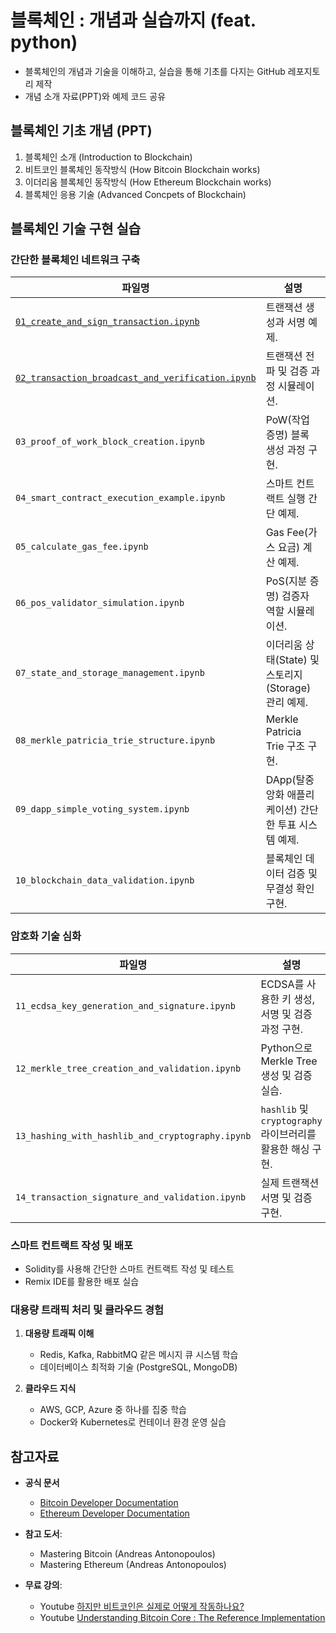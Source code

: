 # 블록체인 : 개념과 실습까지 (feat. python)

- 블록체인의 개념과 기술을 이해하고, 실습을 통해 기초를 다지는 GitHub 레포지토리 제작
- 개념 소개 자료(PPT)와 예제 코드 공유

## 블록체인 기초 개념 (PPT)
1. 블록체인 소개 (Introduction to Blockchain)
1. 비트코인 블록체인 동작방식 (How Bitcoin Blockchain works)
1. 이더리움 블록체인 동작방식 (How Ethereum Blockchain works)
1. 블록체인 응용 기술 (Advanced Concpets of Blockchain)

## 블록체인 기술 구현 실습
### 간단한 블록체인 네트워크 구축
   | **파일명**                                    | **설명**                                              |
   |----------------------------------------------|-------------------------------------------------------|
   | [`01_create_and_sign_transaction.ipynb`](examples/01_create_and_sign_transaction.ipynb)           | 트랜잭션 생성과 서명 예제.                             |
   | [`02_transaction_broadcast_and_verification.ipynb`](examples/02_transaction_broadcast_and_verification.ipynb)| 트랜잭션 전파 및 검증 과정 시뮬레이션.                 |
   | `03_proof_of_work_block_creation.ipynb`          | PoW(작업 증명) 블록 생성 과정 구현.                   |
   | `04_smart_contract_execution_example.ipynb`      | 스마트 컨트랙트 실행 간단 예제.                        |
   | `05_calculate_gas_fee.ipynb`                     | Gas Fee(가스 요금) 계산 예제.                         |
   | `06_pos_validator_simulation.ipynb`              | PoS(지분 증명) 검증자 역할 시뮬레이션.                 |
   | `07_state_and_storage_management.ipynb`          | 이더리움 상태(State) 및 스토리지(Storage) 관리 예제.   |
   | `08_merkle_patricia_trie_structure.ipynb`        | Merkle Patricia Trie 구조 구현.                       |
   | `09_dapp_simple_voting_system.ipynb`             | DApp(탈중앙화 애플리케이션) 간단한 투표 시스템 예제.   |
   | `10_blockchain_data_validation.ipynb`            | 블록체인 데이터 검증 및 무결성 확인 구현.              |

### 암호화 기술 심화
   | **파일명**                                      | **설명**                                                  |
   |-------------------------------------------------|----------------------------------------------------------|
   | `11_ecdsa_key_generation_and_signature.ipynb`      | ECDSA를 사용한 키 생성, 서명 및 검증 과정 구현.             |
   | `12_merkle_tree_creation_and_validation.ipynb`     | Python으로 Merkle Tree 생성 및 검증 실습.                  |
   | `13_hashing_with_hashlib_and_cryptography.ipynb`   | `hashlib` 및 `cryptography` 라이브러리를 활용한 해싱 구현.  |
   | `14_transaction_signature_and_validation.ipynb`    | 실제 트랜잭션 서명 및 검증 구현.                           |

### 스마트 컨트랙트 작성 및 배포
   - Solidity를 사용해 간단한 스마트 컨트랙트 작성 및 테스트
   - Remix IDE를 활용한 배포 실습

### 대용량 트래픽 처리 및 클라우드 경험

1. **대용량 트래픽 이해**
   - Redis, Kafka, RabbitMQ 같은 메시지 큐 시스템 학습
   - 데이터베이스 최적화 기술 (PostgreSQL, MongoDB)

1. **클라우드 지식**
   - AWS, GCP, Azure 중 하나를 집중 학습
   - Docker와 Kubernetes로 컨테이너 환경 운영 실습


## 참고자료
- **공식 문서**
   - <a href="https://developer.bitcoin.org/" target="_blank">Bitcoin Developer Documentation</a>
   - <a href="https://ethereum.org/en/developers/docs/" target="_blank">Ethereum Developer Documentation</a>

- **참고 도서**:
   - Mastering Bitcoin (Andreas Antonopoulos)
   - Mastering Ethereum (Andreas Antonopoulos)
- **무료 강의**:
   - Youtube <a href="https://www.youtube.com/watch?v=bBC-nXj3Ng4&list=LL&index=10" target="_blank">하지만 비트코인은 실제로 어떻게 작동하나요?</a>
   - Youtube <a href="https://www.youtube.com/watch?v=wLYdcH37phE" target="_blank">Understanding Bitcoin Core : The Reference Implementation</a>
